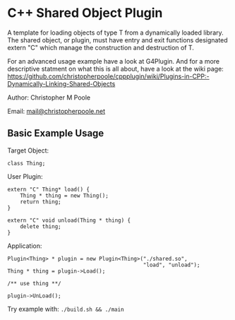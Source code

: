 C++ Shared Object Plugin
========================

A template for loading objects of type T from a dynamically loaded library.
The shared object, or plugin, must have entry and exit functions designated extern "C" which manage the construction
and destruction of T.

For an advanced usage example have a look at G4Plugin.
And for a more descriptive statment on what this is all about, have a look at the wiki page: https://github.com/christopherpoole/cppplugin/wiki/Plugins-in-CPP:-Dynamically-Linking-Shared-Objects

Author:     Christopher M Poole

Email:      mail@christopherpoole.net


Basic Example Usage
-------------------
 
Target Object:

    class Thing;


User Plugin:

    extern "C" Thing* load() {
        Thing * thing = new Thing();
        return thing;
    }

    extern "C" void unload(Thing * thing) {
        delete thing;
    }


Application:

    Plugin<Thing> * plugin = new Plugin<Thing>("./shared.so",
                                               "load", "unload");
    Thing * thing = plugin->Load();

    /** use thing **/

    plugin->UnLoad();


Try example with: `./build.sh && ./main`
